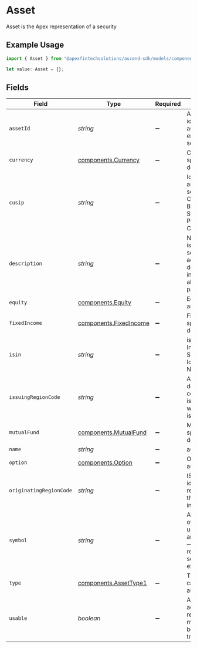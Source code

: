 # Asset

Asset is the Apex representation of a security

## Example Usage

```typescript
import { Asset } from "@apexfintechsolutions/ascend-sdk/models/components";

let value: Asset = {};
```

## Fields

| Field                                                                                                        | Type                                                                                                         | Required                                                                                                     | Description                                                                                                  | Example                                                                                                      |
| ------------------------------------------------------------------------------------------------------------ | ------------------------------------------------------------------------------------------------------------ | ------------------------------------------------------------------------------------------------------------ | ------------------------------------------------------------------------------------------------------------ | ------------------------------------------------------------------------------------------------------------ |
| `assetId`                                                                                                    | *string*                                                                                                     | :heavy_minus_sign:                                                                                           | Apex internal identifier assigned upon entry to every security.                                              | 8395                                                                                                         |
| `currency`                                                                                                   | [components.Currency](../../models/components/currency.md)                                                   | :heavy_minus_sign:                                                                                           | Currency specific asset details                                                                              |                                                                                                              |
| `cusip`                                                                                                      | *string*                                                                                                     | :heavy_minus_sign:                                                                                           | Identifier assigned to a security by the CUSIP Service Bureau of Standard & Poor’s Corporation               | 855244109                                                                                                    |
| `description`                                                                                                | *string*                                                                                                     | :heavy_minus_sign:                                                                                           | Name of the issuer of a security and additional descriptive information about the particular issue           | Starbucks Corp                                                                                               |
| `equity`                                                                                                     | [components.Equity](../../models/components/equity.md)                                                       | :heavy_minus_sign:                                                                                           | Equity specific asset details                                                                                |                                                                                                              |
| `fixedIncome`                                                                                                | [components.FixedIncome](../../models/components/fixedincome.md)                                             | :heavy_minus_sign:                                                                                           | FixedIncome specific asset details                                                                           |                                                                                                              |
| `isin`                                                                                                       | *string*                                                                                                     | :heavy_minus_sign:                                                                                           | isin is the International Securities Identification Number                                                   | US123456789                                                                                                  |
| `issuingRegionCode`                                                                                          | *string*                                                                                                     | :heavy_minus_sign:                                                                                           | A string attribute denoting the country of issuance or where the asset is trading.                           | US                                                                                                           |
| `mutualFund`                                                                                                 | [components.MutualFund](../../models/components/mutualfund.md)                                               | :heavy_minus_sign:                                                                                           | MutualFund specific asset details                                                                            |                                                                                                              |
| `name`                                                                                                       | *string*                                                                                                     | :heavy_minus_sign:                                                                                           | assets/{asset_id}                                                                                            | assets/8395                                                                                                  |
| `option`                                                                                                     | [components.Option](../../models/components/option.md)                                                       | :heavy_minus_sign:                                                                                           | Option specific asset details                                                                                |                                                                                                              |
| `originatingRegionCode`                                                                                      | *string*                                                                                                     | :heavy_minus_sign:                                                                                           | ISO code identifying the region in which the entity was incorporated                                         | US                                                                                                           |
| `symbol`                                                                                                     | *string*                                                                                                     | :heavy_minus_sign:                                                                                           | An arrangement of characters—usually letters and or numbers — usually representing securities on an exchange | SBUX                                                                                                         |
| `type`                                                                                                       | [components.AssetType1](../../models/components/assettype1.md)                                               | :heavy_minus_sign:                                                                                           | The type or category of the asset                                                                            | EQUITY                                                                                                       |
| `usable`                                                                                                     | *boolean*                                                                                                    | :heavy_minus_sign:                                                                                           | A usable asset is active in its respective market and can be traded and/or transferred                       | true                                                                                                         |